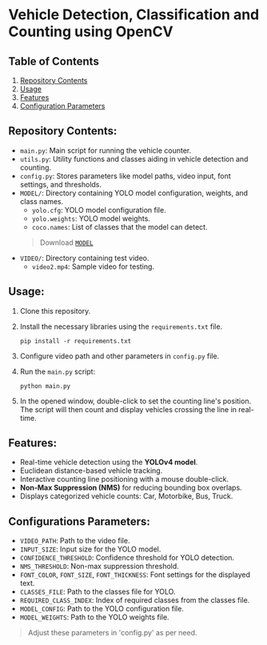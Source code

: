 # Vehicle Detection, Classification and Counting using OpenCV

## Table of Contents
1. [Repository Contents](#repository-contents)
2. [Usage](#usage)
3. [Features](#features)
4. [Configuration Parameters](#configurations-parameters)

## Repository Contents:

- `main.py`: Main script for running the vehicle counter.
- `utils.py`: Utility functions and classes aiding in vehicle detection and counting.
- `config.py`: Stores parameters like model paths, video input, font settings, and thresholds.
- `MODEL/`: Directory containing YOLO model configuration, weights, and class names. 
  - `yolo.cfg`: YOLO model configuration file.
  - `yolo.weights`: YOLO model weights.
  - `coco.names`: List of classes that the model can detect.
  > Download [`MODEL`](https://drive.google.com/file/d/1qTdvxKKP4K9u5GJrffufSx6cpR1AmLoz/view?usp=sharing)
- `VIDEO/`: Directory containing test video.
  - `video2.mp4`: Sample video for testing.

## Usage:

1. Clone this repository.
2. Install the necessary libraries using the `requirements.txt` file.

   ```shell 
   pip install -r requirements.txt
   ```

3. Configure video path and other parameters in `config.py` file.
4. Run the `main.py` script:

   ```shell
   python main.py
   ```

5. In the opened window, double-click to set the counting line's position. The script will then count and display vehicles crossing the line in real-time.

## Features:

- Real-time vehicle detection using the **YOLOv4 model**.
- Euclidean distance-based vehicle tracking.
- Interactive counting line positioning with a mouse double-click.
- **Non-Max Suppression (NMS)** for reducing bounding box overlaps.
- Displays categorized vehicle counts: Car, Motorbike, Bus, Truck.

## Configurations Parameters:

- `VIDEO_PATH`: Path to the video file.
- `INPUT_SIZE`: Input size for the YOLO model.
- `CONFIDENCE_THRESHOLD`: Confidence threshold for YOLO detection.
- `NMS_THRESHOLD`: Non-max suppression threshold.
- `FONT_COLOR`, `FONT_SIZE`, `FONT_THICKNESS`: Font settings for the displayed text.
- `CLASSES_FILE`: Path to the classes file for YOLO.
- `REQUIRED_CLASS_INDEX`: Index of required classes from the classes file.
- `MODEL_CONFIG`: Path to the YOLO configuration file.
- `MODEL_WEIGHTS`: Path to the YOLO weights file.

> Adjust these parameters in 'config.py' as per need.   
